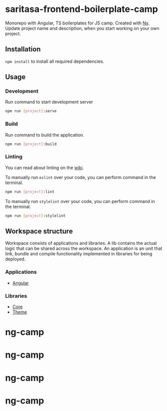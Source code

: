 # saritasa-frontend-boilerplate-camp

Monorepo with Angular, TS boilerplates for JS camp. Created with [Nx](https://nx.dev/). Update project name and description, when you start working on your own project.

## Installation

`npm install` to install all required dependencies.

## Usage

### Development

Run command to start development server

```bash
npm run [project]:serve
```

### Build

Run command to build the application.

```bash
npm run [project]:build
```

### Linting

You can read about linting on the [wiki](https://wiki.saritasa.rocks/frontend/tools/linting/).

To manually run `eslint` over your code, you can perform command in the terminal.

```bash
npm run [project]:lint
```

To manually run `stylelint` over your code, you can perform command in the terminal.

```bash
npm run [project]:stylelint
```

## Workspace structure

Workspace consists of applications and libraries. A lib contains the actual logic that can be shared across the workspace. An application is an unit that link, bundle and compile functionality implemented in libraries for being deployed.

### Applications

- [Angular](apps/angular/README.md)

### Libraries

- [Core](libs/core/README.md)
- [Theme](libs/theme/README.md)
# ng-camp
# ng-camp
# ng-camp
# ng-camp
